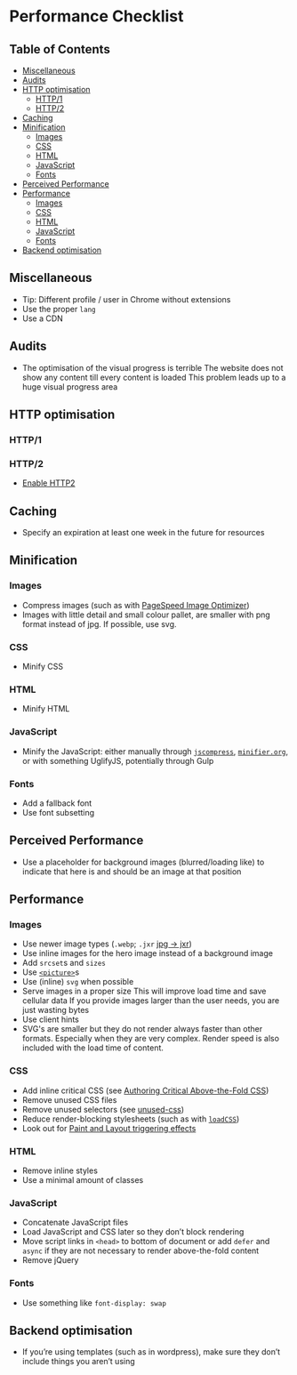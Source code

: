 # Performance Checklist

## Table of Contents

*   [Miscellaneous](#miscellaneous)
*   [Audits](#audits)
*   [HTTP optimisation](#http-optimisation)
    *   [HTTP/1](#http1)
    *   [HTTP/2](#http2)
*   [Caching](#caching)
*   [Minification](#minification)
    *   [Images](#images)
    *   [CSS](#css)
    *   [HTML](#html)
    *   [JavaScript](#javascript)
    *   [Fonts](#fonts)
*   [Perceived Performance](#perceived-performance)
*   [Performance](#performance)
    *   [Images](#images-1)
    *   [CSS](#css-1)
    *   [HTML](#html-1)
    *   [JavaScript](#javascript-1)
    *   [Fonts](#fonts-1)
*   [Backend optimisation](#backend-optimisation)

## Miscellaneous

*   Tip: Different profile / user in Chrome without extensions
*   Use the proper `lang`
*   Use a CDN

## Audits

*   The optimisation of the visual progress is terrible
    The website does not show any content till every content is loaded
    This problem leads up to a huge visual progress area

## HTTP optimisation

### HTTP/1

### HTTP/2

*   [Enable HTTP2](https://tools.keycdn.com/http2-test)

## Caching

*   Specify an expiration at least one week in the future for resources

## Minification

### Images

*   Compress images (such as with [PageSpeed Image Optimizer](https://i.onthe.io/google_speed))
*   Images with little detail and small colour pallet, are smaller with png format instead of jpg. If possible, use svg.

### CSS

*   Minify CSS

### HTML

*   Minify HTML

### JavaScript

*   Minify the JavaScript: either manually through
    [`jscompress`](https://jscompress.com/),
    [`minifier.org`](https://www.minifier.org/), or
    with something UglifyJS, potentially through Gulp

### Fonts

*   Add a fallback font
*   Use font subsetting

## Perceived Performance

*   Use a placeholder for background images (blurred/loading like) to
    indicate that here is and should be an image at that position

## Performance

### Images

*   Use newer image types (`.webp`; `.jxr` [jpg -> jxr](https://i.onthe.io/jxr))
*   Use inline images for the hero image instead of a background image
*   Add `srcset`s and `sizes`
*   Use [`<picture>`](https://developer.mozilla.org/en-US/docs/Web/HTML/Element/picture)s
*   Use (inline) `svg` when possible
*   Serve images in a proper size
    This will improve load time and save cellular data
    If you provide images larger than the user needs, you are just wasting bytes
*   Use client hints
*   SVG's are smaller but they do not render always faster than other formats. Especially when they are very complex. Render speed is also included with the load time of content.

### CSS

*   Add inline critical CSS (see [Authoring Critical Above-the-Fold CSS](https://css-tricks.com/authoring-critical-fold-css/))
*   Remove unused CSS files
*   Remove unused selectors (see [unused-css](https://unused-css.com))
*   Reduce render-blocking stylesheets (such as with [`loadCSS`](https://github.com/filamentgroup/loadCSS))
*   Look out for [Paint and Layout triggering effects](https://www.html5rocks.com/en/tutorials/speed/high-performance-animations/)

### HTML

*   Remove inline styles
*   Use a minimal amount of classes

### JavaScript

*   Concatenate JavaScript files
*   Load JavaScript and CSS later so they don’t block rendering
*   Move script links in `<head>` to bottom of document or add `defer` and `async` if they are
    not necessary to render above-the-fold content
*   Remove jQuery

### Fonts

*   Use something like `font-display: swap`

## Backend optimisation

*   If you’re using templates (such as in wordpress), make sure they don’t
    include things you aren’t using
